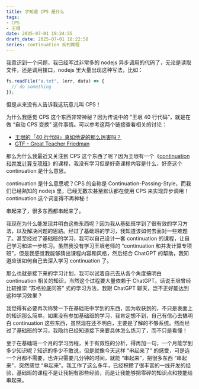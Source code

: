 ```yaml
---
title: 才知道 CPS 是什么
tags: 
- CPS
- 王垠
date: 2025-07-01 19:24:55
draft_date: 2025-07-01 18:22:58
series: continuation 系列教程
---
```



我意识到一个问题，我已经写过非常多的 nodejs 异步调用的代码了，无论是读取文件，还是调用接口，nodejs 里大量出现这种写法，比如：

```js
fs.readFile("a.txt", (err, data) => {
  // do something
});
```

但是从来没有人告诉我这玩意儿叫 CPS！

为什么我感觉 CPS 这个东西非常神秘？因为传说中的 “王垠 40 行代码”，就是在做 “自动 CPS 变换” 这件事情。可以参考这两个链接查看相关的讨论：

- [王垠的「40 行代码」真如他说的那么厉害吗？](https://www.zhihu.com/question/20822815)
- [GTF - Great Teacher Friedman](https://www.yinwang.org/blog-cn/2012/07/04/dan-friedman)

那么为什么我最近又关注到 CPS 这个东西了呢？因为王垠有一个《[continuation 和并发计算专项班](https://www.yinwang.org/blog-cn/2022/12/12/continuation-course)》的课程，我没有学习但是好奇课程内容是什么，好奇这个 continuation 是什么意思。

continuation 是什么意思呢？CPS 的全称是 Continuation-Passing-Style，而我们已经熟知的 nodejs 里，已经无数次甚至默认都在使用 CPS 来实现异步调用！continuation 这个词变得不再神秘！

串起来了，很多东西都串起来了。

我现在为什么能发现并明白这些东西呢？因为我从基础班学到了很有效的学习方法，以及解决问题的思路。经过了基础班的学习，我知道该如何去面对一些难题了。甚至经过了基础班的学习，我可以自己设计一套 continuation 的课程，让自己学习和进一步练习。虽然我没有学习王垠老师的 “continuation 和并发计算专项班”，但是我感觉我能够猜出课程内容和风格，然后结合 ChatGPT 的帮助，我知道应该如何自己去深入学习 continuation 了。

那么也就是接下来的学习计划，我可以试着自己去从各个角度搞明白 continuation 相关的知识，当然这个过程要大量依赖于 ChatGPT。话说王垠曾经比较推崇 “苏格拉底问答” 式的学习方法，我跟 ChatGPT 聊天，岂不正好能达到这种学习效果？

我觉得有必要再次称赞一下在基础班中学到的东西，因为收获到的，不只是表面上的知识那么简单。如果没有参加基础班的学习，我肯定想不到，自己有信心去搞明白 continuation 这些东西，虽然现在还不明白，主要是了解的不够系统。然而经过了基础班的学习，我隐约已经知道接下来要具体怎么练习了，而不只是看懂！

至于在基础班一个月的学习历程，关于有效性的分析，得再加一句，一个月能学到多少知识呢？知识的多少不敢说，但是就像今天这样 “串起来了” 的感受，可是连一个月都不需要，也许只需要几分钟的时间，就能 “串起来”，把很多东西 “串起来”，突然感觉 “串起来”。我工作了这么多年，已经积攒了很丰富的一线开发的经验，基础班的课程不是让我拥有那些经验，而是让我能够把零碎的知识点和技能给串起来。


